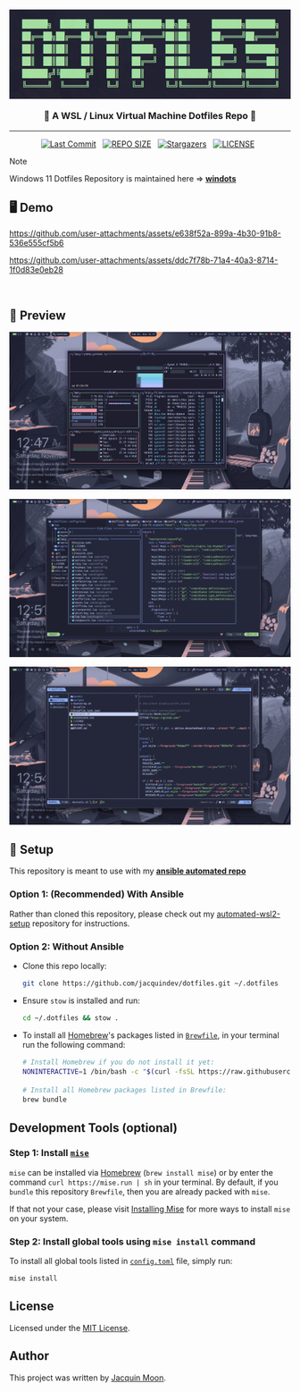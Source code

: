 <h3>
<div align="center">
<img src="./assets/banner.png" alt="banner" width="640" height="160">

<br>

🌿 A WSL / Linux Virtual Machine Dotfiles Repo 🌿

</div>
</h3>

<hr>

<div align="center">
<p>
  <a href="https://github.com/jacquindev/commits/main"><img alt="Last Commit" src="https://img.shields.io/github/last-commit/jacquindev/dotfiles?style=for-the-badge&logo=github&logoColor=eba0ac&label=Last%20Commit&labelColor=302D41&color=eba0ac"></a>&nbsp;&nbsp;
  <a href="https://github.com/jacquindev/dotfiles/"><img src="https://img.shields.io/github/repo-size/jacquindev/dotfiles?style=for-the-badge&logo=hyprland&logoColor=f9e2af&label=Size&labelColor=302D41&color=f9e2af" alt="REPO SIZE"></a>&nbsp;&nbsp;
  <a href="https://github.com/jacquindev/dotfiles/stargazers"><img alt="Stargazers" src="https://img.shields.io/github/stars/jacquindev/dotfiles?style=for-the-badge&logo=starship&color=C9CBFF&logoColor=D9E0EE&labelColor=302D41"></a>&nbsp;&nbsp;
  <a href="https://github.com/jacquindev/dotfiles/LICENSE"><img src="https://img.shields.io/github/license/jacquindev/dotfiles?style=for-the-badge&logo=&color=CBA6F7&logoColor=CBA6F7&labelColor=302D41" alt="LICENSE"></a>&nbsp;&nbsp;
</p>
</div>

> [!NOTE]
> Windows 11 Dotfiles Repository is maintained here ⇒ **[windots](https://github.com/jacquindev/windots.git)**

## 🖥️ Demo

https://github.com/user-attachments/assets/e638f52a-899a-4b30-91b8-536e555cf5b6

https://github.com/user-attachments/assets/ddc7f78b-71a4-40a3-8714-1f0d83e0eb28

<br>

## 🌼 Preview

![btop](./assets/btop.png)

![nvim](./assets/nvim.png)

![yazi](./assets/yazi.png)

## 🔧 Setup

This repository is meant to use with my **[ansible automated repo](https://github.com/jacquindev/automated-wsl2-setup)**

### Option 1: (Recommended) With Ansible

Rather than cloned this repository, please check out my [automated-wsl2-setup](https://github.com/jacquindev/automated-wsl2-setup) repository for instructions.

### Option 2: Without Ansible

- Clone this repo locally:

  ```bash
  git clone https://github.com/jacquindev/dotfiles.git ~/.dotfiles
  ```

- Ensure `stow` is installed and run:

  ```bash
  cd ~/.dotfiles && stow .
  ```

- To install all [Homebrew](https://brew.sh/)'s packages listed in [`Brewfile`](./Brewfile), in your terminal run the following command:

  ```bash
  # Install Homebrew if you do not install it yet:
  NONINTERACTIVE=1 /bin/bash -c "$(curl -fsSL https://raw.githubusercontent.com/Homebrew/install/HEAD/install.sh)"

  # Install all Homebrew packages listed in Brewfile:
  brew bundle
  ```

## Development Tools (optional)

### Step 1: Install [`mise`](https://mise.jdx.dev/)

`mise` can be installed via [Homebrew](https://brew.sh/) (`brew install mise`) or by enter the command `curl https://mise.run | sh` in your terminal. By default, if you `bundle` this repository `Brewfile`, then you are already packed with `mise`.

If that not your case, please visit [Installing Mise](https://mise.jdx.dev/installing-mise.html) for more ways to install `mise` on your system.

### Step 2: Install global tools using `mise install` command

To install all global tools listed in [`config.toml`](./.config/mise/config.toml) file, simply run:

```bash
mise install
```

## License

Licensed under the [MIT License](./LICENSE).

## Author

This project was written by [Jacquin Moon](https://github.com/jacquindev/).
